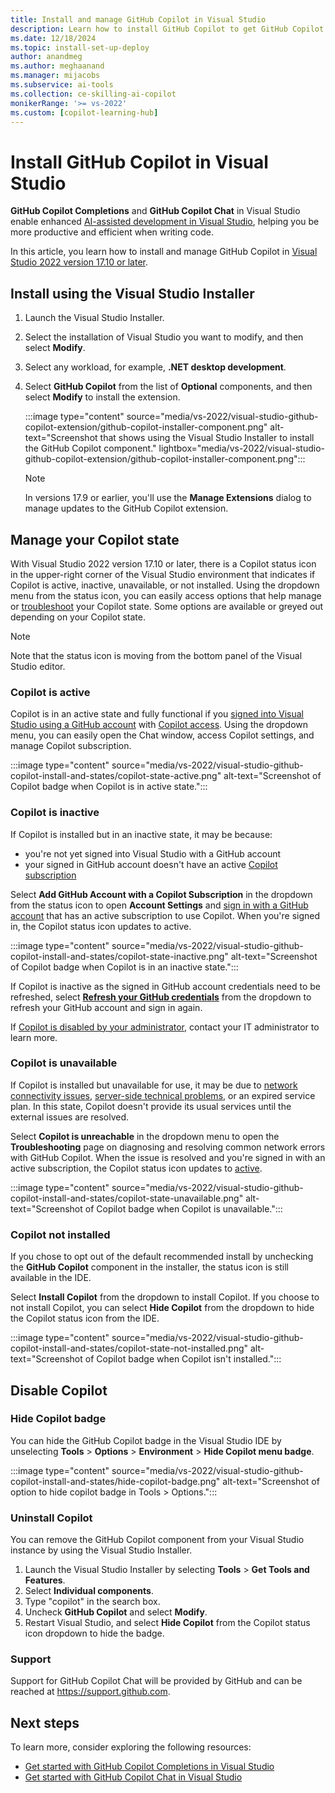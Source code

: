 ```yaml
---
title: Install and manage GitHub Copilot in Visual Studio
description: Learn how to install GitHub Copilot to get GitHub Copilot Completions and Chat in Visual Studio. Use the Copilot badge in the IDE to access options to manage or troubleshoot your Copilot state. 
ms.date: 12/18/2024
ms.topic: install-set-up-deploy
author: anandmeg
ms.author: meghaanand
ms.manager: mijacobs
ms.subservice: ai-tools
ms.collection: ce-skilling-ai-copilot 
monikerRange: '>= vs-2022'
ms.custom: [copilot-learning-hub]
---
```

# Install GitHub Copilot in Visual Studio

**GitHub Copilot Completions** and **GitHub Copilot Chat** in Visual Studio enable enhanced [AI-assisted development in Visual Studio](ai-assisted-development-visual-studio.md), helping you be more productive and efficient when writing code.

In this article, you learn how to install and manage GitHub Copilot in [Visual Studio 2022 version 17.10 or later](/visualstudio/releases/2022/release-notes).
 
 
## Install using the Visual Studio Installer

1. Launch the Visual Studio Installer.
1. Select the installation of Visual Studio you want to modify, and then select **Modify**.
1. Select any workload, for example, **.NET desktop development**.
1. Select **GitHub Copilot** from the list of **Optional** components, and then select **Modify** to install the extension.

   :::image type="content" source="media/vs-2022/visual-studio-github-copilot-extension/github-copilot-installer-component.png" alt-text="Screenshot that shows using the Visual Studio Installer to install the GitHub Copilot component." lightbox="media/vs-2022/visual-studio-github-copilot-extension/github-copilot-installer-component.png":::

    > [!NOTE]
    > In versions 17.9 or earlier, you'll use the **Manage Extensions** dialog to manage updates to the GitHub Copilot extension.

## Manage your Copilot state 

With Visual Studio 2022 version 17.10 or later, there is a Copilot status icon in the upper-right corner of the Visual Studio environment that indicates if Copilot is active, inactive, unavailable, or not installed. Using the dropdown menu from the status icon, you can easily access options that help manage or [troubleshoot](visual-studio-github-copilot-troubleshoot.md) your Copilot state. Some options are available or greyed out depending on your Copilot state.

> [!NOTE]
> Note that the status icon is moving from the bottom panel of the Visual Studio editor. 

### Copilot is active

Copilot is in an active state and fully functional if you [signed into Visual Studio using a GitHub account](work-with-github-accounts.md) with [Copilot access](https://docs.github.com/en/copilot/about-github-copilot/what-is-github-copilot#getting-access-to-copilot).
Using the dropdown menu, you can easily open the Chat window, access Copilot settings, and manage Copilot subscription.

:::image type="content" source="media/vs-2022/visual-studio-github-copilot-install-and-states/copilot-state-active.png" alt-text="Screenshot of Copilot badge when Copilot is in active state.":::

### Copilot is inactive

If Copilot is installed but in an inactive state, it may be because:
-  you're not yet signed into Visual Studio with a GitHub account
-  your signed in GitHub account doesn't have an active [Copilot subscription](https://docs.github.com/en/billing/managing-billing-for-github-copilot/about-billing-for-github-copilot)

Select **Add GitHub Account with a Copilot Subscription** in the dropdown from the status icon to open **Account Settings** and [sign in with a GitHub account](work-with-github-accounts.md) that has an active subscription to use Copilot. When you're signed in, the Copilot status icon updates to active.

:::image type="content" source="media/vs-2022/visual-studio-github-copilot-install-and-states/copilot-state-inactive.png" alt-text="Screenshot of Copilot badge when Copilot is in an inactive state.":::

If Copilot is inactive as the signed in GitHub account credentials need to be refreshed, select [**Refresh your GitHub credentials**](visual-studio-github-copilot-troubleshoot.md#refresh-your-credentials) from the dropdown to refresh your GitHub account and sign in again.

If [Copilot is disabled by your administrator](visual-studio-github-copilot-troubleshoot.md#copilot-is-disabled), contact your IT administrator to learn more.

### Copilot is unavailable

If Copilot is installed but unavailable for use, it may be due to [network connectivity issues](visual-studio-github-copilot-troubleshoot.md#network-issues), [server-side technical problems](visual-studio-github-copilot-troubleshoot.md#copilot-service-is-unavailable), or an expired service plan. In this state, Copilot doesn't provide its usual services until the external issues are resolved.

Select **Copilot is unreachable** in the dropdown menu to open the **Troubleshooting** page on diagnosing and resolving common network errors with GitHub Copilot. When the issue is resolved and you're signed in with an active subscription, the Copilot status icon updates to [active](#copilot-is-active).

:::image type="content" source="media/vs-2022/visual-studio-github-copilot-install-and-states/copilot-state-unavailable.png" alt-text="Screenshot of Copilot badge when Copilot is unavailable.":::

### Copilot not installed

If you chose to opt out of the default recommended install by unchecking the **GitHub Copilot** component in the installer, the status icon is still available in the IDE. 

Select **Install Copilot** from the dropdown to install Copilot.
If you choose to not install Copilot, you can select **Hide Copilot** from the dropdown to hide the Copilot status icon from the IDE.

:::image type="content" source="media/vs-2022/visual-studio-github-copilot-install-and-states/copilot-state-not-installed.png" alt-text="Screenshot of Copilot badge when Copilot isn't installed.":::

## Disable Copilot

### Hide Copilot badge

You can hide the GitHub Copilot badge in the Visual Studio IDE by unselecting **Tools** > **Options** > **Environment** > **Hide Copilot menu badge**.

:::image type="content" source="media/vs-2022/visual-studio-github-copilot-install-and-states/hide-copilot-badge.png" alt-text="Screenshot of option to hide copilot badge in Tools > Options.":::

### Uninstall Copilot

You can remove the GitHub Copilot component from your Visual Studio instance by using the Visual Studio Installer.

1. Launch the Visual Studio Installer by selecting **Tools** > **Get Tools and Features**.
1. Select **Individual components**.
1. Type "copilot" in the search box.
1. Uncheck **GitHub Copilot** and select **Modify**.
1. Restart Visual Studio, and select **Hide Copilot** from the Copilot status icon dropdown to hide the badge.

### Support

Support for GitHub Copilot Chat will be provided by GitHub and can be reached at https://support.github.com.

## Next steps

To learn more, consider exploring the following resources:

- [Get started with GitHub Copilot Completions in Visual Studio](visual-studio-github-copilot-extension.md)
- [Get started with GitHub Copilot Chat in Visual Studio](visual-studio-github-copilot-chat.md)
